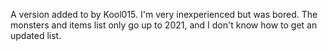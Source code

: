 A version added to by Kool015. I'm very inexperienced but was bored.
The monsters and items list only go up to 2021, and I don't know how to get an updated list.